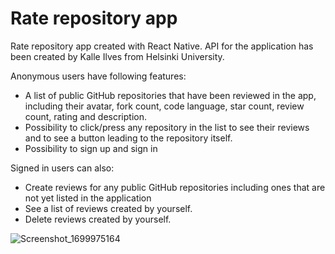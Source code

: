 # Rate repository app
Rate repository app created with React Native. 
API for the application has been created by Kalle Ilves from Helsinki University.

Anonymous users have following features:
- A list of public GitHub repositories that have been reviewed in the app, including their avatar, fork count, code language, star count, review count, rating and description.
- Possibility to click/press any repository in the list to see their reviews and to see a button leading to the repository itself.
- Possibility to sign up and sign in

Signed in users can also:
- Create reviews for any public GitHub repositories including ones that are not yet listed in the application
- See a list of reviews created by yourself.
- Delete reviews created by yourself.

![Screenshot_1699975164](https://github.com/YuMZyX/osa10/assets/145103073/aadb9806-1cf2-4930-83fe-ae89637013cc)
